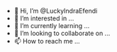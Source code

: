 - 👋 Hi, I’m @LuckyIndraEfendi
- 👀 I’m interested in ...
- 🌱 I’m currently learning ...
- 💞️ I’m looking to collaborate on ...
- 📫 How to reach me ...

<!---
LuckyIndraEfendi/LuckyIndraEfendi is a ✨ special ✨ repository because its `README.md` (this file) appears on your GitHub profile.
You can click the Preview link to take a look at your changes.
--->
